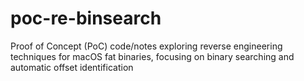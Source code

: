 # poc-re-binsearch
Proof of Concept (PoC) code/notes exploring reverse engineering techniques for macOS fat binaries, focusing on binary searching and automatic offset identification
